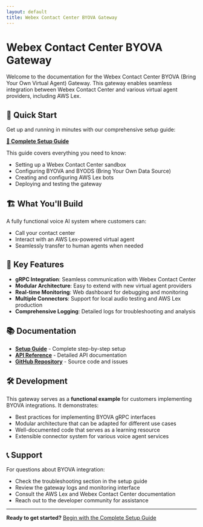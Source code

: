 ```yaml
---
layout: default
title: Webex Contact Center BYOVA Gateway
---
```


# Webex Contact Center BYOVA Gateway

Welcome to the documentation for the Webex Contact Center BYOVA (Bring Your Own Virtual Agent) Gateway. This gateway enables seamless integration between Webex Contact Center and various virtual agent providers, including AWS Lex.

## 🚀 Quick Start

Get up and running in minutes with our comprehensive setup guide:

**[📖 Complete Setup Guide](guides/byova-aws-lex-setup.html)**

This guide covers everything you need to know:
- Setting up a Webex Contact Center sandbox
- Configuring BYOVA and BYODS (Bring Your Own Data Source)
- Creating and configuring AWS Lex bots
- Deploying and testing the gateway

## 🏗️ What You'll Build

A fully functional voice AI system where customers can:
- Call your contact center
- Interact with an AWS Lex-powered virtual agent
- Seamlessly transfer to human agents when needed

## 🔧 Key Features

- **gRPC Integration**: Seamless communication with Webex Contact Center
- **Modular Architecture**: Easy to extend with new virtual agent providers
- **Real-time Monitoring**: Web dashboard for debugging and monitoring
- **Multiple Connectors**: Support for local audio testing and AWS Lex production
- **Comprehensive Logging**: Detailed logs for troubleshooting and analysis

## 📚 Documentation

- **[Setup Guide](guides/byova-aws-lex-setup.html)** - Complete step-by-step setup
- **[API Reference](api/)** - Detailed API documentation
- **[GitHub Repository](https://github.com/webex/webex-byova-gateway-python)** - Source code and issues

## 🛠️ Development

This gateway serves as a **functional example** for customers implementing BYOVA integrations. It demonstrates:

- Best practices for implementing BYOVA gRPC interfaces
- Modular architecture that can be adapted for different use cases
- Well-documented code that serves as a learning resource
- Extensible connector system for various voice agent services

## 📞 Support

For questions about BYOVA integration:
- Check the troubleshooting section in the setup guide
- Review the gateway logs and monitoring interface
- Consult the AWS Lex and Webex Contact Center documentation
- Reach out to the developer community for assistance

---

**Ready to get started?** [Begin with the Complete Setup Guide](guides/byova-aws-lex-setup.html)
